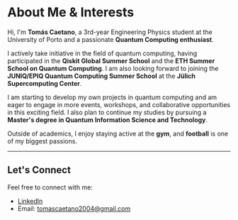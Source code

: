 # About Me & Interests

Hi, I'm **Tomás Caetano**, a 3rd-year Engineering Physics student at the University of Porto and a passionate **Quantum Computing enthusiast**.  

I actively take initiative in the field of quantum computing, having participated in the **Qiskit Global Summer School** and the **ETH Summer School on Quantum Computing**. I am also looking forward to joining the **JUNIQ/EPIQ Quantum Computing Summer School** at the **Jülich Supercomputing Center**.  

I am starting to develop my own projects in quantum computing and am eager to engage in more events, workshops, and collaborative opportunities in this exciting field. I also plan to continue my studies by pursuing a **Master's degree in Quantum Information Science and Technology**.

Outside of academics, I enjoy staying active at the **gym**, and **football** is one of my biggest passions.

---

## Let's Connect

Feel free to connect with me:

- [LinkedIn](https://www.linkedin.com/in/tomás-caetano-37282a2b3)
- Email: tomascaetano2004@gmail.com






